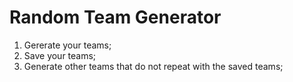 # Random Team Generator

1. Gererate your teams;
2. Save your teams;
3. Generate other teams that do not repeat with the saved teams; 

